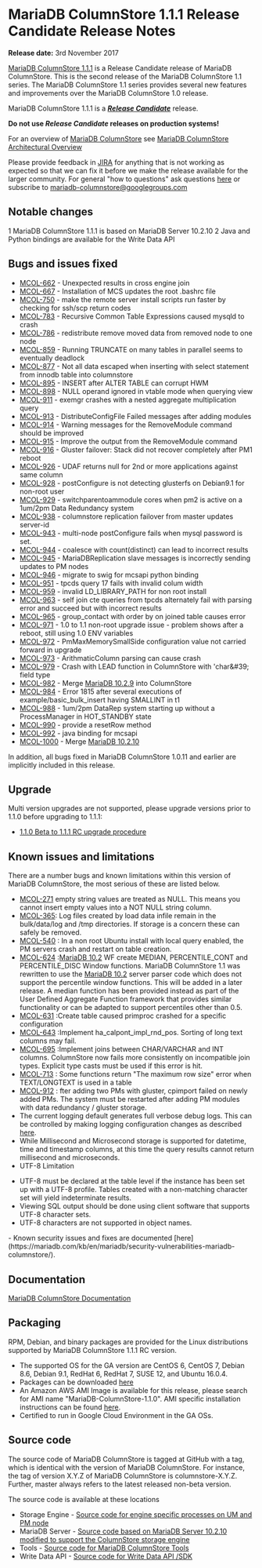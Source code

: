 # MariaDB ColumnStore 1.1.1 Release Candidate Release Notes

<strong>Release date:</strong> 3rd November 2017

[MariaDB ColumnStore 1.1.1](/columns-storage-engines-and-plugins/storage-engines/mariadb-columnstore) is a Release Candidate release of MariaDB ColumnStore. This is the second release of the MariaDB ColumnStore 1.1 series. The MariaDB ColumnStore 1.1 series  provides several new features and improvements over the MariaDB ColumnStore 1.0 release.

MariaDB ColumnStore 1.1.1 is a <strong><em>[Release Candidate](/kb/en/release-criteria/)</em></strong> release.

<strong>Do not use <em>Release Candidate</em> releases on production systems!</strong>

For an overview of [MariaDB ColumnStore](/columns-storage-engines-and-plugins/storage-engines/mariadb-columnstore) see [MariaDB ColumnStore Architectural Overview](/columns-storage-engines-and-plugins/storage-engines/mariadb-columnstore/columnstore-architecture/columnstore-architectural-overview)

Please provide feedback in [JIRA](https://jira.mariadb.org/browse/MCOL) for anything that is not working as expected so that we can fix it before we make the release available for the larger community.
For general "how to questions" ask questions [here](/columns-storage-engines-and-plugins/storage-engines/mariadb-columnstore) or subscribe to mariadb-columnstore@googlegroups.com

## Notable changes

1 MariaDB ColumnStore 1.1.1 is based on MariaDB Server 10.2.10
2 Java and Python bindings are available for the Write Data API

## Bugs and issues fixed

- [MCOL-662](https://jira.mariadb.org/browse/MCOL-662) - Unexpected results in cross engine join
- [MCOL-667](https://jira.mariadb.org/browse/MCOL-667) - Installation of MCS updates the root .bashrc file
- [MCOL-750](https://jira.mariadb.org/browse/MCOL-750) - make the remote server install scripts run faster by checking for ssh/scp return codes
- [MCOL-783](https://jira.mariadb.org/browse/MCOL-783) - Recursive Common Table Expressions caused mysqld to crash
- [MCOL-786](https://jira.mariadb.org/browse/MCOL-786) - redistribute remove moved data from removed node to one node
- [MCOL-859](https://jira.mariadb.org/browse/MCOL-859) - Running TRUNCATE on many tables in parallel seems to eventually deadlock
- [MCOL-877](https://jira.mariadb.org/browse/MCOL-877) - Not all data escaped when inserting with select statement from innodb table into columnstore
- [MCOL-895](https://jira.mariadb.org/browse/MCOL-895) - INSERT after ALTER TABLE can corrupt HWM
- [MCOL-898](https://jira.mariadb.org/browse/MCOL-898) - NULL operand ignored in vtable mode when querying view
- [MCOL-911](https://jira.mariadb.org/browse/MCOL-911) - exemgr crashes with a nested aggregate multiplication query
- [MCOL-913](https://jira.mariadb.org/browse/MCOL-913) - DistributeConfigFile Failed messages after adding modules
- [MCOL-914](https://jira.mariadb.org/browse/MCOL-914) - Warning messages for the RemoveModule command should be improved
- [MCOL-915](https://jira.mariadb.org/browse/MCOL-915) - Improve the output from the RemoveModule command
- [MCOL-916](https://jira.mariadb.org/browse/MCOL-916) - Gluster failover: Stack did not recover completely after PM1 reboot
- [MCOL-926](https://jira.mariadb.org/browse/MCOL-926) - UDAF returns null for 2nd or more applications against same column
- [MCOL-928](https://jira.mariadb.org/browse/MCOL-928) - postConfigure is not detecting glusterfs on Debian9.1 for non-root user
- [MCOL-929](https://jira.mariadb.org/browse/MCOL-929) - switchparentoammodule cores when pm2 is active on a 1um/2pm Data Redundancy system
- [MCOL-938](https://jira.mariadb.org/browse/MCOL-938) - columnstore replication failover from master updates server-id
- [MCOL-943](https://jira.mariadb.org/browse/MCOL-943) - multi-node postConfigure fails when mysql password is set.
- [MCOL-944](https://jira.mariadb.org/browse/MCOL-944) - coalesce with count(distinct) can lead to incorrect results
- [MCOL-945](https://jira.mariadb.org/browse/MCOL-945) - MariaDBReplication slave messages is incorrectly sending updates to PM nodes
- [MCOL-946](https://jira.mariadb.org/browse/MCOL-946) - migrate to swig for mcsapi python binding
- [MCOL-951](https://jira.mariadb.org/browse/MCOL-951) - tpcds query 17 fails with invalid colum width
- [MCOL-959](https://jira.mariadb.org/browse/MCOL-959) - invalid LD_LIBRARY_PATH for non root install
- [MCOL-963](https://jira.mariadb.org/browse/MCOL-963) - self join cte queries from tpcds alternately fail with parsing error and succeed but with incorrect results
- [MCOL-965](https://jira.mariadb.org/browse/MCOL-965) - group_contact with order by on joined table causes error
- [MCOL-971](https://jira.mariadb.org/browse/MCOL-971) - 1.0 to 1.1 non-root upgrade issue - problem shows after a reboot, still using 1.0 ENV variables
- [MCOL-972](https://jira.mariadb.org/browse/MCOL-972) - PmMaxMemorySmallSide configuration value not carried forward in upgrade
- [MCOL-973](https://jira.mariadb.org/browse/MCOL-973) - ArithmaticColumn parsing can cause crash
- [MCOL-979](https://jira.mariadb.org/browse/MCOL-979) - Crash with LEAD function in ColumnStore with 'char&amp;#39; field type
- [MCOL-982](https://jira.mariadb.org/browse/MCOL-982) - Merge [MariaDB 10.2.9](/kb/en/mariadb-1029-release-notes/) into ColumnStore
- [MCOL-984](https://jira.mariadb.org/browse/MCOL-984) - Error 1815 after several executions of example/basic_bulk_insert having SMALLINT in t1
- [MCOL-988](https://jira.mariadb.org/browse/MCOL-988) - 1um/2pm DataRep system starting up without a ProcessManager in HOT_STANDBY state
- [MCOL-990](https://jira.mariadb.org/browse/MCOL-990) - provide a resetRow method
- [MCOL-992](https://jira.mariadb.org/browse/MCOL-992) - java binding for mcsapi
- [MCOL-1000](https://jira.mariadb.org/browse/MCOL-1000) - Merge [MariaDB 10.2.10](/kb/en/mariadb-10210-release-notes/)

In addition, all bugs fixed in MariaDB ColumnStore 1.0.11 and earlier are implicitly included in this release.

## Upgrade

Multi version upgrades are not supported, please upgrade versions prior to 1.1.0 before upgrading to 1.1.1:

- [1.1.0 Beta to 1.1.1 RC upgrade procedure](/columns-storage-engines-and-plugins/storage-engines/mariadb-columnstore/mariadb-columnstore-columnstore/mariadb-columnstore-11-upgrades/mariadb-columnstore-software-upgrade-110-beta-to-111-rc)

## Known issues and limitations

There are a number bugs and known limitations within this version of MariaDB ColumnStore, the most serious of these are listed below.

- [MCOL-271](https://jira.mariadb.org/browse/MCOL-271)  empty string values are treated as NULL. This means you cannot insert empty values into a NOT NULL string column.
- [MCOL-365](https://jira.mariadb.org/browse/MCOL-365): Log files created by load data infile remain in the bulk/data/log and /tmp directories. If storage is a concern these can safely be removed.
- [MCOL-540](https://jira.mariadb.org/browse/MCOL-540) : In a non root Ubuntu install with local query enabled, the PM servers crash and restart on table creation.
- [MCOL-624](https://jira.mariadb.org/browse/MCOL-624) :[MariaDB 10.2](/kb/en/what-is-mariadb-102/) WF create MEDIAN, PERCENTILE_CONT and PERCENTILE_DISC Window functions. MariaDB ColumnStore 1.1 was rewritten to use the [MariaDB 10.2](/kb/en/what-is-mariadb-102/) server parser code which does not support the percentile window functions. This will be added in a later release. A median function has been provided instead as part of the User Defined Aggregate Function framework that provides similar functionality or can be adapted to support percentiles other than 0.5.
- [MCOL-631](https://jira.mariadb.org/browse/MCOL-631) :Create table caused primproc crashed for a specific configuration
- [MCOL-643](https://jira.mariadb.org/browse/MCOL-643) :Implement ha_calpont_impl_rnd_pos. Sorting of long text columns may fail.
- [MCOL-695](https://jira.mariadb.org/browse/MCOL-695) :Implement joins between CHAR/VARCHAR and INT columns. ColumnStore now fails more consistently on incompatible join types. Explicit type casts must be used if this error is hit.
- [MCOL-713](https://jira.mariadb.org/browse/MCOL-713) : Some functions return "The maximum row size" error when TEXT/LONGTEXT is used in a table
- [MCOL-912](https://jira.mariadb.org/browse/MCOL-912) : fter adding two PMs with gluster, cpimport failed on newly added PMs. The system must be restarted after adding PM modules with data redundancy / gluster storage.
- The current logging default generates full verbose debug logs. This can be controlled by making logging configuration changes as described [here](/columns-storage-engines-and-plugins/storage-engines/mariadb-columnstore/managing-columnstore/managing-columnstore-system/columnstore-system-monitoring-configuration).
- While Millisecond and Microsecond storage is supported for datetime, time and timestamp columns, at this time the query results cannot return millisecond and microseconds.
- UTF-8 Limitation
<ul start="1"><li>UTF-8 must be declared at the table level if the instance has been set up with a UTF-8 profile. Tables created with a non-matching character set will yield indeterminate results. 
</li><li>Viewing SQL output should be done using client software that supports UTF-8 character sets. 
</li><li>UTF-8 characters are not supported in object names. 
</li></ul>
- Known security issues and fixes are documented [here](https://mariadb.com/kb/en/mariadb/security-vulnerabilities-mariadb-columnstore/).

## Documentation

[MariaDB ColumnStore Documentation](/columns-storage-engines-and-plugins/storage-engines/mariadb-columnstore)

## Packaging

RPM, Debian, and binary packages are provided for the Linux distributions supported by MariaDB ColumnStore 1.1.1 RC version.

- The supported OS for the GA version are CentOS 6, CentOS 7, Debian 8.6, Debian 9.1, RedHat 6, RedHat 7, SUSE 12, and Ubuntu 16.0.4.
- Packages can be downloaded [here](https://mariadb.com/downloads/columnstore)
- An Amazon AWS AMI Image is available for this release, please search for AMI name "MariaDB-ColumnStore-1.1.0". AMI specific installation instructions can be found [here](/columns-storage-engines-and-plugins/storage-engines/mariadb-columnstore/columnstore-getting-started/installing-and-configuring-a-columnstore-system-using-the-amazon-ami).
- Certified to run in Google Cloud Environment in the GA OSs.

## Source code

The source code of MariaDB ColumnStore is tagged at GitHub with a tag, which is identical with the version of MariaDB ColumnStore. For instance, the tag of version X.Y.Z of MariaDB ColumnStore is columnstore-X.Y.Z. Further, master always refers to the latest released non-beta version.

The source code is available at these locations

- Storage Engine - [Source code for engine specific processes on UM and PM node](https://github.com/mariadb-corporation/mariadb-columnstore-engine/tree/columnstore-1.1.1)
- MariaDB Server - [Source code based on MariaDB Server 10.2.10 modified to support the ColumnStore storage engine](https://github.com/mariadb-corporation/mariadb-columnstore-server/tree/columnstore-1.1.1)
- Tools - [Source code for MariaDB ColumnStore Tools](https://github.com/mariadb-corporation/mariadb-columnstore-tools/tree/columnstore-1.1.0)
- Write Data API - [Source code for Write Data API /SDK](https://github.com/mariadb-corporation/mariadb-columnstore-api/tree/columnstore-1.1.1)